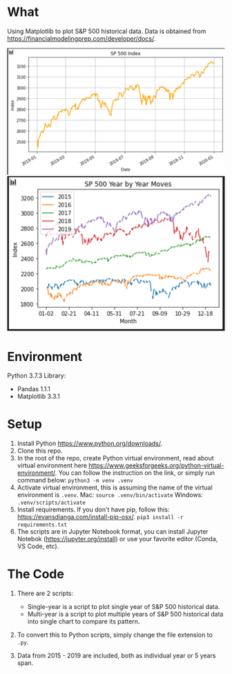 # What
Using Matplotlib to plot S&P 500 historical data. Data is obtained from https://financialmodelingprep.com/developer/docs/.

![Demo](https://github.com/quad-coders/financial-modeling/blob/master/demo1.png)
![Demo](https://github.com/quad-coders/financial-modeling/blob/master/demo2.png)

# Environment
Python 3.7.3
Library:
- Pandas 1.1.1
- Matplotlib 3.3.1

# Setup
1. Install Python https://www.python.org/downloads/.
2. Clone this repo.
3. In the root of the repo, create Python virtual environment, read about virtual environment here https://www.geeksforgeeks.org/python-virtual-environment/.
You can follow the instruction on the link, or simply run command below:
`python3 -m venv .venv`
4. Activate virtual environment, this is assuming the name of the virtual environment is `.venv`.
Mac: `source .venv/bin/activate`
Windows: `.venv/scripts/activate`
5. Install requirements. If you don't have pip, follow this: https://evansdianga.com/install-pip-osx/.
`pip3 install -r requirements.txt`
6. The scripts are in Jupyter Notebook format, you can install Jupyter Notebok (https://jupyter.org/install) or use your favorite editor (Conda, VS Code, etc).

# The Code
1. There are 2 scripts:
    - Single-year is a script to plot single year of S&P 500 historical data.
    - Multi-year is a script to plot multiple years of S&P 500 historical data into single chart to compare its pattern.

2. To convert this to Python scripts, simply change the file extension to `.py`.
3. Data from 2015 - 2019 are included, both as individual year or 5 years span.